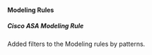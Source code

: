 
#### Modeling Rules
##### Cisco ASA Modeling Rule
Added filters to the Modeling rules by patterns.
